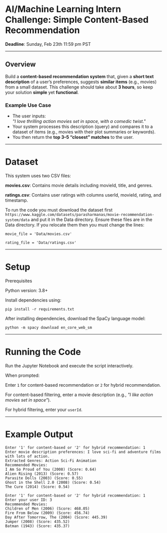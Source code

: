 # AI/Machine Learning Intern Challenge: Simple Content-Based Recommendation

**Deadline**: Sunday, Feb 23th 11:59 pm PST

---

## Overview

Build a **content-based recommendation system** that, given a **short text description** of a user’s preferences, suggests **similar items** (e.g., movies) from a small dataset. This challenge should take about **3 hours**, so keep your solution **simple** yet **functional**.

### Example Use Case

- The user inputs:  
  *"I love thrilling action movies set in space, with a comedic twist."*  
- Your system processes this description (query) and compares it to a dataset of items (e.g., movies with their plot summaries or keywords).  
- You then return the **top 3–5 “closest” matches** to the user.

---

# Dataset

This system uses two CSV files:

**movies.csv**: Contains movie details including movieId, title, and genres.

**ratings.csv**: Contains user ratings with columns userId, movieId, rating, and timestamp.

To run the code you must download the dataset first ```https://www.kaggle.com/datasets/parasharmanas/movie-recommendation-system/data``` and put it in the Data directory. Ensure these files are in the Data directory. If you relocate them then you must change the lines:
```
movie_file = 'Data/movies.csv'

rating_file = 'Data/ratings.csv'
```

---

# Setup

Prerequisites

Python version: 3.8+

Install dependencies using:
```
pip install -r requirements.txt
```

After installing dependencies, download the SpaCy language model:
```
python -m spacy download en_core_web_sm
```

---

# Running the Code

Run the Jupyter Notebook and execute the script interactively.

When prompted:

Enter ```1``` for content-based recommendation or ```2``` for hybrid recommendation.

For content-based filtering, enter a movie description (e.g., *"I like action movies set in space"*).

For hybrid filtering, enter your ```userId```.

---

# Example Output

```
Enter '1' for content-based or '2' for hybrid recommendation: 1
Enter movie description preferences: I love sci-fi and adventure films with lots of action.
Extracted Genres: Action Sci-Fi Animation
Recommended Movies:
I Am So Proud of You (2008) (Score: 0.64)
Alien Rising (2013) (Score: 0.57)
Parasite Dolls (2003) (Score: 0.55)
Ghost in the Shell 2.0 (2008) (Score: 0.54)
The Cure (2014) (Score: 0.54)

Enter '1' for content-based or '2' for hybrid recommendation: 1
Enter your user ID: 3
Recommended Movies:
Children of Men (2006) (Score: 468.05)
Fire From Below (2009) (Score: 456.74)
Day After Tomorrow, The (2004) (Score: 445.39)
Jumper (2008) (Score: 435.52)
Batman (1943) (Score: 435.37)
```






